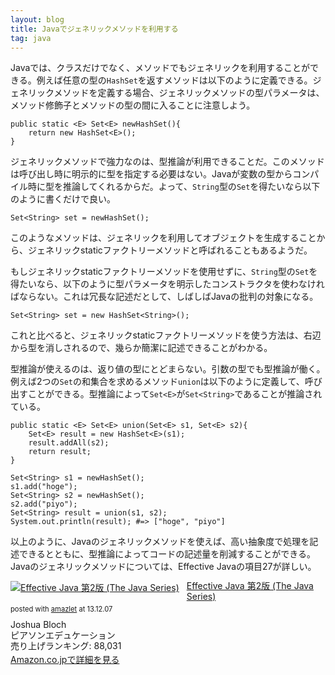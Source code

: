 ```yaml
---
layout: blog
title: Javaでジェネリックメソッドを利用する
tag: java
---
```




Javaでは、クラスだけでなく、メソッドでもジェネリックを利用することができる。例えば任意の型の`HashSet`を返すメソッドは以下のように定義できる。ジェネリックメソッドを定義する場合、ジェネリックメソッドの型パラメータは、メソッド修飾子とメソッドの型の間に入ることに注意しよう。

~~~~
public static <E> Set<E> newHashSet(){
    return new HashSet<E>();
}
~~~~

ジェネリックメソッドで強力なのは、型推論が利用できることだ。このメソッドは呼び出し時に明示的に型を指定する必要はない。Javaが変数の型からコンパイル時に型を推論してくれるからだ。よって、`String`型の`Set`を得たいなら以下のように書くだけで良い。

~~~~
Set<String> set = newHashSet();
~~~~

このようなメソッドは、ジェネリックを利用してオブジェクトを生成することから、ジェネリックstaticファクトリーメソッドと呼ばれることもあるようだ。

もしジェネリックstaticファクトリーメソッドを使用せずに、`String`型の`Set`を得たいなら、以下のように型パラメータを明示したコンストラクタを使わなければならない。これは冗長な記述だとして、しばしばJavaの批判の対象になる。

~~~~
Set<String> set = new HashSet<String>();
~~~~

これと比べると、ジェネリックstaticファクトリーメソッドを使う方法は、右辺から型を消しされるので、幾らか簡潔に記述できることがわかる。

型推論が使えるのは、返り値の型にとどまらない。引数の型でも型推論が働く。例えば2つの`Set`の和集合を求めるメソッド`union`は以下のように定義して、呼び出すことができる。型推論によって`Set<E>`が`Set<String>`であることが推論されている。

~~~~
public static <E> Set<E> union(Set<E> s1, Set<E> s2){
    Set<E> result = new HashSet<E>(s1);
    result.addAll(s2);
    return result;
}
~~~~

~~~~
Set<String> s1 = newHashSet();
s1.add("hoge");
Set<String> s2 = newHashSet();
s2.add("piyo");
Set<String> result = union(s1, s2);
System.out.println(result); #=> ["hoge", "piyo"]
~~~~

以上のように、Javaのジェネリックメソッドを使えば、高い抽象度で処理を記述できるとともに、型推論によってコードの記述量を削減することができる。Javaのジェネリックメソッドについては、Effective Javaの項目27が詳しい。

<div class="amazlet-box" style="margin-bottom:0px;"><div class="amazlet-image" style="float:left;margin:0px 12px 1px 0px;"><a href="http://www.amazon.co.jp/exec/obidos/ASIN/489471499X/xmisao-22/ref=nosim/" name="amazletlink" target="_blank"><img src="https://images-fe.ssl-images-amazon.com/images/I/51E1m-weAXL._SL160_.jpg" alt="Effective Java 第2版 (The Java Series)" style="border: none;" /></a></div><div class="amazlet-info" style="line-height:120%; margin-bottom: 10px"><div class="amazlet-name" style="margin-bottom:10px;line-height:120%"><a href="http://www.amazon.co.jp/exec/obidos/ASIN/489471499X/xmisao-22/ref=nosim/" name="amazletlink" target="_blank">Effective Java 第2版 (The Java Series)</a><div class="amazlet-powered-date" style="font-size:80%;margin-top:5px;line-height:120%">posted with <a href="http://www.amazlet.com/" title="amazlet" target="_blank">amazlet</a> at 13.12.07</div></div><div class="amazlet-detail">Joshua Bloch <br />ピアソンエデュケーション <br />売り上げランキング: 88,031<br /></div><div class="amazlet-sub-info" style="float: left;"><div class="amazlet-link" style="margin-top: 5px"><a href="http://www.amazon.co.jp/exec/obidos/ASIN/489471499X/xmisao-22/ref=nosim/" name="amazletlink" target="_blank">Amazon.co.jpで詳細を見る</a></div></div></div><div class="amazlet-footer" style="clear: left"></div></div>
